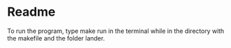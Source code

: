 # Readme
To run the program, type make run in the terminal while in the directory with the makefile and the folder lander. 